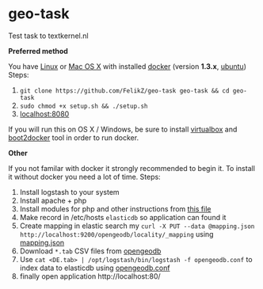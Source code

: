 geo-task
========

Test task to textkernel.nl

**Preferred method**

You have [Linux](https://docs.docker.com/installation/ubuntulinux/) or [Mac OS X](https://docs.docker.com/installation/mac/) with installed [docker](http://docker.io) (version **1.3.x**, [ubuntu](http://www.ubuntuupdates.org/ppa/docker))
Steps:

1. `git clone https://github.com/FelikZ/geo-task geo-task && cd geo-task`
2. `sudo chmod +x setup.sh && ./setup.sh`
3. [localhost:8080](http://localhost:8080/)

If you will run this on OS X / Windows, be sure to install [virtualbox](https://www.virtualbox.org/) and [boot2docker](http://boot2docker.io/) tool in order to run docker.

**Other**

If you not familar with docker it strongly recommended to begin it.
To install it without docker you need a lot of time.
Steps:

1. Install logstash to your system
2. Install apache + php
3. Install modules for php and other instructions from [this file](https://github.com/FelikZ/geo-task/blob/master/Dockerfile)
4. Make record in /etc/hosts `elasticdb` so application can found it
5. Create mapping in elastic search my `curl -X PUT --data @mapping.json http://localhost:9200/opengeodb/locality/_mapping` using [mapping.json](https://github.com/FelikZ/geo-task/blob/master/docker-logstash/mapping.json)
6. Download `*.tab` CSV files from [opengeodb](http://fa-technik.adfc.de/code/opengeodb/)
7. Use `cat <DE.tab> | /opt/logstash/bin/logstash -f opengeodb.conf` to index data to elasticdb using [opengeodb.conf](https://github.com/FelikZ/geo-task/blob/master/docker-logstash/opengeodb.conf)
8. finally open application http://localhost:80/
